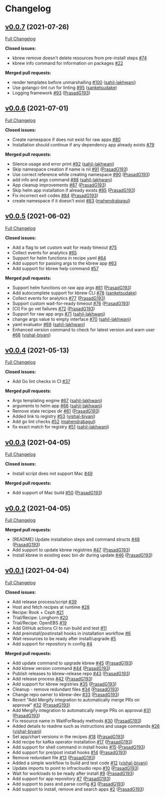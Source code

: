 # Changelog

## [v0.0.7](https://github.com/kbrew-dev/kbrew/tree/v0.0.7) (2021-07-26)

[Full Changelog](https://github.com/kbrew-dev/kbrew/compare/v0.0.6...v0.0.7)

**Closed issues:**

- kbrew remove doesn't delete resources from pre-install steps [\#74](https://github.com/kbrew-dev/kbrew/issues/74)
- kbrew info command for information on packages [\#22](https://github.com/kbrew-dev/kbrew/issues/22)

**Merged pull requests:**

- render templates before unmarshalling [\#100](https://github.com/kbrew-dev/kbrew/pull/100) ([sahil-lakhwani](https://github.com/sahil-lakhwani))
- Use golangci-lint run for linting [\#95](https://github.com/kbrew-dev/kbrew/pull/95) ([sanketsudake](https://github.com/sanketsudake))
- Logging framework [\#93](https://github.com/kbrew-dev/kbrew/pull/93) ([PrasadG193](https://github.com/PrasadG193))

## [v0.0.6](https://github.com/kbrew-dev/kbrew/tree/v0.0.6) (2021-07-01)

[Full Changelog](https://github.com/kbrew-dev/kbrew/compare/v0.0.5...v0.0.6)

**Closed issues:**

- Create namespace if does not exist for raw apps [\#80](https://github.com/kbrew-dev/kbrew/issues/80)
- Installation should continue if any dependency app already exists [\#79](https://github.com/kbrew-dev/kbrew/issues/79)

**Merged pull requests:**

- Silence usage and error print [\#92](https://github.com/kbrew-dev/kbrew/pull/92) ([sahil-lakhwani](https://github.com/sahil-lakhwani))
- Skip namespace creation if name is nil [\#91](https://github.com/kbrew-dev/kbrew/pull/91) ([PrasadG193](https://github.com/PrasadG193))
- Use correct reference while creating namespace [\#90](https://github.com/kbrew-dev/kbrew/pull/90) ([PrasadG193](https://github.com/PrasadG193))
- add info and args command [\#88](https://github.com/kbrew-dev/kbrew/pull/88) ([sahil-lakhwani](https://github.com/sahil-lakhwani))
- App cleanup improvements [\#87](https://github.com/kbrew-dev/kbrew/pull/87) ([PrasadG193](https://github.com/PrasadG193))
- Skip helm app installation if already exists [\#85](https://github.com/kbrew-dev/kbrew/pull/85) ([PrasadG193](https://github.com/PrasadG193))
- Fix incorrect exit codes [\#84](https://github.com/kbrew-dev/kbrew/pull/84) ([PrasadG193](https://github.com/PrasadG193))
- create namespace if it doesn't exist  [\#83](https://github.com/kbrew-dev/kbrew/pull/83) ([mahendrabagul](https://github.com/mahendrabagul))

## [v0.0.5](https://github.com/kbrew-dev/kbrew/tree/v0.0.5) (2021-06-02)

[Full Changelog](https://github.com/kbrew-dev/kbrew/compare/v0.0.4...v0.0.5)

**Closed issues:**

- Add a flag to set custom wait for ready timeout [\#75](https://github.com/kbrew-dev/kbrew/issues/75)
- Collect events for analytics [\#65](https://github.com/kbrew-dev/kbrew/issues/65)
- Support for helm functions in recipe yaml [\#64](https://github.com/kbrew-dev/kbrew/issues/64)
- Add support for passing args to the kbrew app [\#63](https://github.com/kbrew-dev/kbrew/issues/63)
- Add support for kbrew help command [\#57](https://github.com/kbrew-dev/kbrew/issues/57)

**Merged pull requests:**

- Support helm functions on raw app args [\#81](https://github.com/kbrew-dev/kbrew/pull/81) ([PrasadG193](https://github.com/PrasadG193))
- Add autocomplete support for kbrew CLI [\#78](https://github.com/kbrew-dev/kbrew/pull/78) ([sanketsudake](https://github.com/sanketsudake))
- Collect events for analytics [\#77](https://github.com/kbrew-dev/kbrew/pull/77) ([PrasadG193](https://github.com/PrasadG193))
- Support custom wait-for-ready timeout [\#76](https://github.com/kbrew-dev/kbrew/pull/76) ([PrasadG193](https://github.com/PrasadG193))
- \[CI\] Fix go vet failures [\#72](https://github.com/kbrew-dev/kbrew/pull/72) ([PrasadG193](https://github.com/PrasadG193))
- Support for raw app args [\#71](https://github.com/kbrew-dev/kbrew/pull/71) ([sahil-lakhwani](https://github.com/sahil-lakhwani))
- change args value to empty interface [\#70](https://github.com/kbrew-dev/kbrew/pull/70) ([sahil-lakhwani](https://github.com/sahil-lakhwani))
- yaml evaluator [\#69](https://github.com/kbrew-dev/kbrew/pull/69) ([sahil-lakhwani](https://github.com/sahil-lakhwani))
- Enhanced version command to check for latest version and warn user [\#68](https://github.com/kbrew-dev/kbrew/pull/68) ([vishal-biyani](https://github.com/vishal-biyani))

## [v0.0.4](https://github.com/kbrew-dev/kbrew/tree/v0.0.4) (2021-05-13)

[Full Changelog](https://github.com/kbrew-dev/kbrew/compare/v0.0.3...v0.0.4)

**Closed issues:**

- Add Go lint checks in CI [\#37](https://github.com/kbrew-dev/kbrew/issues/37)

**Merged pull requests:**

- Args templating engine [\#67](https://github.com/kbrew-dev/kbrew/pull/67) ([sahil-lakhwani](https://github.com/sahil-lakhwani))
- arguments to helm app [\#66](https://github.com/kbrew-dev/kbrew/pull/66) ([sahil-lakhwani](https://github.com/sahil-lakhwani))
- Remove stale recipes dir [\#61](https://github.com/kbrew-dev/kbrew/pull/61) ([PrasadG193](https://github.com/PrasadG193))
- Added link to registry [\#53](https://github.com/kbrew-dev/kbrew/pull/53) ([vishal-biyani](https://github.com/vishal-biyani))
- Add go lint checks [\#52](https://github.com/kbrew-dev/kbrew/pull/52) ([mahendrabagul](https://github.com/mahendrabagul))
- fix exact match for registry [\#51](https://github.com/kbrew-dev/kbrew/pull/51) ([sahil-lakhwani](https://github.com/sahil-lakhwani))

## [v0.0.3](https://github.com/kbrew-dev/kbrew/tree/v0.0.3) (2021-04-05)

[Full Changelog](https://github.com/kbrew-dev/kbrew/compare/v0.0.2...v0.0.3)

**Closed issues:**

- Install script does not support Mac [\#49](https://github.com/kbrew-dev/kbrew/issues/49)

**Merged pull requests:**

- Add support of Mac build [\#50](https://github.com/kbrew-dev/kbrew/pull/50) ([PrasadG193](https://github.com/PrasadG193))

## [v0.0.2](https://github.com/kbrew-dev/kbrew/tree/v0.0.2) (2021-04-05)

[Full Changelog](https://github.com/kbrew-dev/kbrew/compare/v0.0.1...v0.0.2)

**Merged pull requests:**

- \[README\] Update installation steps and command structs [\#48](https://github.com/kbrew-dev/kbrew/pull/48) ([PrasadG193](https://github.com/PrasadG193))
- Add support to update kbrew registries [\#47](https://github.com/kbrew-dev/kbrew/pull/47) ([PrasadG193](https://github.com/PrasadG193))
- Install kbrew in existing exec bin dir during update [\#46](https://github.com/kbrew-dev/kbrew/pull/46) ([PrasadG193](https://github.com/PrasadG193))

## [v0.0.1](https://github.com/kbrew-dev/kbrew/tree/v0.0.1) (2021-04-04)

[Full Changelog](https://github.com/kbrew-dev/kbrew/compare/55e699e0ef038af0f8e29bbca6b3697752e1fe77...v0.0.1)

**Closed issues:**

- Add release process/script [\#39](https://github.com/kbrew-dev/kbrew/issues/39)
- Host and fetch recipes at runtime [\#28](https://github.com/kbrew-dev/kbrew/issues/28)
- Recipe: Rook + Ceph [\#21](https://github.com/kbrew-dev/kbrew/issues/21)
- Trial/Recipe: Longhorn [\#20](https://github.com/kbrew-dev/kbrew/issues/20)
- Trial/Recipe: OpenEBS [\#19](https://github.com/kbrew-dev/kbrew/issues/19)
- Add GitHub actions CI to run build and test [\#11](https://github.com/kbrew-dev/kbrew/issues/11)
- Add preinstall/postinstall hooks in installation workflow [\#6](https://github.com/kbrew-dev/kbrew/issues/6)
- Wait resources to be ready after install/upgrade [\#5](https://github.com/kbrew-dev/kbrew/issues/5)
- Add support for repository in config [\#4](https://github.com/kbrew-dev/kbrew/issues/4)

**Merged pull requests:**

- Add update command to upgrade kbrew [\#45](https://github.com/kbrew-dev/kbrew/pull/45) ([PrasadG193](https://github.com/PrasadG193))
- Add kbrew version command [\#44](https://github.com/kbrew-dev/kbrew/pull/44) ([PrasadG193](https://github.com/PrasadG193))
- Publish releases to kbrew-release repo [\#43](https://github.com/kbrew-dev/kbrew/pull/43) ([PrasadG193](https://github.com/PrasadG193))
- Add release process [\#42](https://github.com/kbrew-dev/kbrew/pull/42) ([PrasadG193](https://github.com/PrasadG193))
- Add support for kbrew registries [\#35](https://github.com/kbrew-dev/kbrew/pull/35) ([PrasadG193](https://github.com/PrasadG193))
- Cleanup - remove redundant files [\#34](https://github.com/kbrew-dev/kbrew/pull/34) ([PrasadG193](https://github.com/PrasadG193))
- Change repo owner to kbrew-dev [\#33](https://github.com/kbrew-dev/kbrew/pull/33) ([PrasadG193](https://github.com/PrasadG193))
- Revert "Add Mergify integration to automatically merge PRs on approval" [\#32](https://github.com/kbrew-dev/kbrew/pull/32) ([PrasadG193](https://github.com/PrasadG193))
- Add Mergify integration to automatically merge PRs on approval [\#31](https://github.com/kbrew-dev/kbrew/pull/31) ([PrasadG193](https://github.com/PrasadG193))
- Fix resource name in WaitForReady methods [\#30](https://github.com/kbrew-dev/kbrew/pull/30) ([PrasadG193](https://github.com/PrasadG193))
- Added details to readme such as instructions and usage commands [\#26](https://github.com/kbrew-dev/kbrew/pull/26) ([vishal-biyani](https://github.com/vishal-biyani))
-  Set app/chart versions in the recipes [\#18](https://github.com/kbrew-dev/kbrew/pull/18) ([PrasadG193](https://github.com/PrasadG193))
- Add recipe for kafka operator installation [\#17](https://github.com/kbrew-dev/kbrew/pull/17) ([PrasadG193](https://github.com/PrasadG193))
- Add support for shell command in install hooks [\#15](https://github.com/kbrew-dev/kbrew/pull/15) ([PrasadG193](https://github.com/PrasadG193))
- Add support for pre/post install hooks [\#14](https://github.com/kbrew-dev/kbrew/pull/14) ([PrasadG193](https://github.com/PrasadG193))
- Remove redundant file [\#13](https://github.com/kbrew-dev/kbrew/pull/13) ([PrasadG193](https://github.com/PrasadG193))
- Added a simple workflow to build and test code [\#12](https://github.com/kbrew-dev/kbrew/pull/12) ([vishal-biyani](https://github.com/vishal-biyani))
- Update imports to point to infracloudio repo [\#10](https://github.com/kbrew-dev/kbrew/pull/10) ([PrasadG193](https://github.com/PrasadG193))
- Wait for workloads to be ready after install [\#9](https://github.com/kbrew-dev/kbrew/pull/9) ([PrasadG193](https://github.com/PrasadG193))
- Add support for app repository [\#7](https://github.com/kbrew-dev/kbrew/pull/7) ([PrasadG193](https://github.com/PrasadG193))
- Add support to pass and parse config [\#3](https://github.com/kbrew-dev/kbrew/pull/3) ([PrasadG193](https://github.com/PrasadG193))
- Add support to install, remove and search apps [\#2](https://github.com/kbrew-dev/kbrew/pull/2) ([PrasadG193](https://github.com/PrasadG193))



